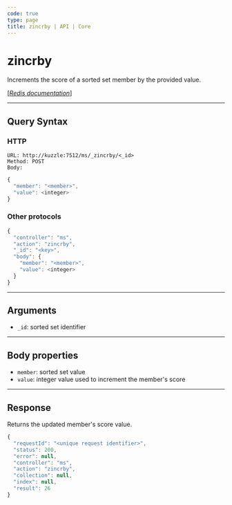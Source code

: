 ```yaml
---
code: true
type: page
title: zincrby | API | Core
---
```


# zincrby



Increments the score of a sorted set member by the provided value.

[[_Redis documentation_]](https://redis.io/commands/zincrby)

---

## Query Syntax

### HTTP

```http
URL: http://kuzzle:7512/ms/_zincrby/<_id>
Method: POST
Body:
```

```js
{
  "member": "<member>",
  "value": <integer>
}
```

### Other protocols

```js
{
  "controller": "ms",
  "action": "zincrby",
  "_id": "<key>",
  "body": {
    "member": "<member>",
    "value": <integer>
  }
}
```

---

## Arguments

- `_id`: sorted set identifier

---

## Body properties

- `member`: sorted set value
- `value`: integer value used to increment the member's score

---

## Response

Returns the updated member's score value.

```js
{
  "requestId": "<unique request identifier>",
  "status": 200,
  "error": null,
  "controller": "ms",
  "action": "zincrby",
  "collection": null,
  "index": null,
  "result": 26
}
```
